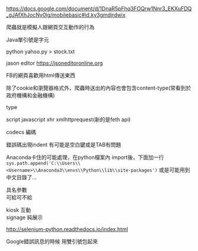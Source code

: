 https://docs.google.com/document/d/1DnaR5pFhq3FOQrw1Nnr3_EKXuFDQ_gJAfXhJocNy0lg/mobilebasic#id.ky3gmdjrdwix

爬蟲就是模擬人跟網頁交互動作的行為  

Java單引號是字元  

python yahoo.py > stock.txt

jason editor
https://jsoneditoronline.org

FB的網頁喜歡用html傳送東西  

除了cookie和瀏覽器格式外，爬蟲時送出的內容也會包含content-type(常看到於政府機構和金融機構)  

type 

script  javascript
xhr  xmlhttprequest(新的是feth api)  

codecs 編碼  

錯誤碼出現indent 
有可能是空白鍵或是TAB有問題

Anaconda卡住的可能處理，在python檔案內 import後，下面加一行
`sys.path.append('C:\\Users\\<Username>\\Anaconda3\\envs\\Python\\lib\\site-packages')`
或是可能用到中文目錄了...

具名參數  
可給可不給

kiosk  互動  
signage  純展示  

http://selenium-python.readthedocs.io/index.html

Google錯誤訊息的時候 用雙引號包起來  